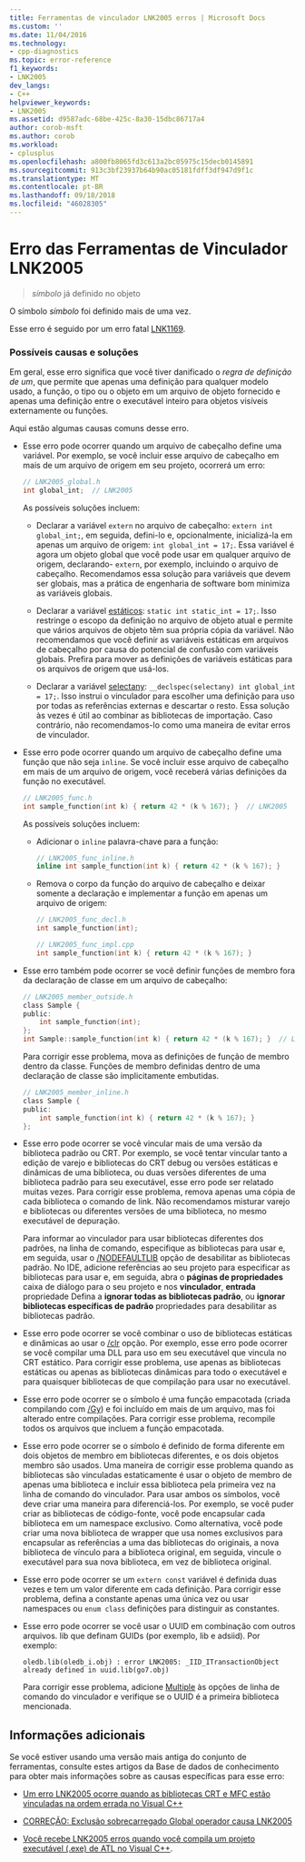 ```yaml
---
title: Ferramentas de vinculador LNK2005 erros | Microsoft Docs
ms.custom: ''
ms.date: 11/04/2016
ms.technology:
- cpp-diagnostics
ms.topic: error-reference
f1_keywords:
- LNK2005
dev_langs:
- C++
helpviewer_keywords:
- LNK2005
ms.assetid: d9587adc-68be-425c-8a30-15dbc86717a4
author: corob-msft
ms.author: corob
ms.workload:
- cplusplus
ms.openlocfilehash: a800fb8065fd3c613a2bc05975c15decb0145891
ms.sourcegitcommit: 913c3bf23937b64b90ac05181fdff3df947d9f1c
ms.translationtype: MT
ms.contentlocale: pt-BR
ms.lasthandoff: 09/18/2018
ms.locfileid: "46028305"
---
```

# <a name="linker-tools-error-lnk2005"></a>Erro das Ferramentas de Vinculador LNK2005

> *símbolo* já definido no objeto

O símbolo *símbolo* foi definido mais de uma vez.

Esse erro é seguido por um erro fatal [LNK1169](../../error-messages/tool-errors/linker-tools-error-lnk1169.md).

### <a name="possible-causes-and-solutions"></a>Possíveis causas e soluções

Em geral, esse erro significa que você tiver danificado o *regra de definição de um*, que permite que apenas uma definição para qualquer modelo usado, a função, o tipo ou o objeto em um arquivo de objeto fornecido e apenas uma definição entre o executável inteiro para objetos visíveis externamente ou funções.

Aqui estão algumas causas comuns desse erro.

- Esse erro pode ocorrer quando um arquivo de cabeçalho define uma variável. Por exemplo, se você incluir esse arquivo de cabeçalho em mais de um arquivo de origem em seu projeto, ocorrerá um erro:

    ```h
    // LNK2005_global.h
    int global_int;  // LNK2005
    ```

   As possíveis soluções incluem:

   - Declarar a variável `extern` no arquivo de cabeçalho: `extern int global_int;`, em seguida, defini-lo e, opcionalmente, inicializá-la em apenas um arquivo de origem: `int global_int = 17;`. Essa variável é agora um objeto global que você pode usar em qualquer arquivo de origem, declarando- `extern`, por exemplo, incluindo o arquivo de cabeçalho. Recomendamos essa solução para variáveis que devem ser globais, mas a prática de engenharia de software bom minimiza as variáveis globais.

   - Declarar a variável [estáticos](../../cpp/storage-classes-cpp.md#static): `static int static_int = 17;`. Isso restringe o escopo da definição no arquivo de objeto atual e permite que vários arquivos de objeto têm sua própria cópia da variável. Não recomendamos que você definir as variáveis estáticas em arquivos de cabeçalho por causa do potencial de confusão com variáveis globais. Prefira para mover as definições de variáveis estáticas para os arquivos de origem que usá-los.

   - Declarar a variável [selectany](../../cpp/selectany.md): `__declspec(selectany) int global_int = 17;`. Isso instrui o vinculador para escolher uma definição para uso por todas as referências externas e descartar o resto. Essa solução às vezes é útil ao combinar as bibliotecas de importação. Caso contrário, não recomendamos-lo como uma maneira de evitar erros de vinculador.

- Esse erro pode ocorrer quando um arquivo de cabeçalho define uma função que não seja `inline`. Se você incluir esse arquivo de cabeçalho em mais de um arquivo de origem, você receberá várias definições da função no executável.

    ```h
    // LNK2005_func.h
    int sample_function(int k) { return 42 * (k % 167); }  // LNK2005
    ```

   As possíveis soluções incluem:

   - Adicionar o `inline` palavra-chave para a função:

        ```h
        // LNK2005_func_inline.h
        inline int sample_function(int k) { return 42 * (k % 167); }
        ```

   - Remova o corpo da função do arquivo de cabeçalho e deixar somente a declaração e implementar a função em apenas um arquivo de origem:

        ```h
        // LNK2005_func_decl.h
        int sample_function(int);
        ```

        ```cpp
        // LNK2005_func_impl.cpp
        int sample_function(int k) { return 42 * (k % 167); }
        ```

- Esse erro também pode ocorrer se você definir funções de membro fora da declaração de classe em um arquivo de cabeçalho:

    ```h
    // LNK2005_member_outside.h
    class Sample {
    public:
        int sample_function(int);
    };
    int Sample::sample_function(int k) { return 42 * (k % 167); }  // LNK2005
    ```

   Para corrigir esse problema, mova as definições de função de membro dentro da classe. Funções de membro definidas dentro de uma declaração de classe são implicitamente embutidas.

    ```h
    // LNK2005_member_inline.h
    class Sample {
    public:
        int sample_function(int k) { return 42 * (k % 167); }
    };
    ```

- Esse erro pode ocorrer se você vincular mais de uma versão da biblioteca padrão ou CRT. Por exemplo, se você tentar vincular tanto a edição de varejo e bibliotecas do CRT debug ou versões estáticas e dinâmicas de uma biblioteca, ou duas versões diferentes de uma biblioteca padrão para seu executável, esse erro pode ser relatado muitas vezes. Para corrigir esse problema, remova apenas uma cópia de cada biblioteca o comando de link. Não recomendamos misturar varejo e bibliotecas ou diferentes versões de uma biblioteca, no mesmo executável de depuração.

   Para informar ao vinculador para usar bibliotecas diferentes dos padrões, na linha de comando, especifique as bibliotecas para usar e, em seguida, usar o [/NODEFAULTLIB](../../build/reference/nodefaultlib-ignore-libraries.md) opção de desabilitar as bibliotecas padrão. No IDE, adicione referências ao seu projeto para especificar as bibliotecas para usar e, em seguida, abra o **páginas de propriedades** caixa de diálogo para o seu projeto e nos **vinculador**, **entrada** propriedade Defina a **ignorar todas as bibliotecas padrão**, ou **ignorar bibliotecas específicas de padrão** propriedades para desabilitar as bibliotecas padrão.

- Esse erro pode ocorrer se você combinar o uso de bibliotecas estáticas e dinâmicas ao usar o [/clr](../../build/reference/clr-common-language-runtime-compilation.md) opção. Por exemplo, esse erro pode ocorrer se você compilar uma DLL para uso em seu executável que vincula no CRT estático. Para corrigir esse problema, use apenas as bibliotecas estáticas ou apenas as bibliotecas dinâmicas para todo o executável e para quaisquer bibliotecas de que compilação para usar no executável.

- Esse erro pode ocorrer se o símbolo é uma função empacotada (criada compilando com [/Gy](../../build/reference/gy-enable-function-level-linking.md)) e foi incluído em mais de um arquivo, mas foi alterado entre compilações. Para corrigir esse problema, recompile todos os arquivos que incluem a função empacotada.

- Esse erro pode ocorrer se o símbolo é definido de forma diferente em dois objetos de membro em bibliotecas diferentes, e os dois objetos membro são usados. Uma maneira de corrigir esse problema quando as bibliotecas são vinculadas estaticamente é usar o objeto de membro de apenas uma biblioteca e incluir essa biblioteca pela primeira vez na linha de comando do vinculador. Para usar ambos os símbolos, você deve criar uma maneira para diferenciá-los. Por exemplo, se você puder criar as bibliotecas de código-fonte, você pode encapsular cada biblioteca em um namespace exclusivo. Como alternativa, você pode criar uma nova biblioteca de wrapper que usa nomes exclusivos para encapsular as referências a uma das bibliotecas do originais, a nova biblioteca de vínculo para a biblioteca original, em seguida, vincule o executável para sua nova biblioteca, em vez de biblioteca original.

- Esse erro pode ocorrer se um `extern const` variável é definida duas vezes e tem um valor diferente em cada definição. Para corrigir esse problema, defina a constante apenas uma única vez ou usar namespaces ou `enum class` definições para distinguir as constantes.

- Esse erro pode ocorrer se você usar o UUID em combinação com outros arquivos. lib que definam GUIDs (por exemplo, lib e adsiid). Por exemplo:

    ```Output
    oledb.lib(oledb_i.obj) : error LNK2005: _IID_ITransactionObject
    already defined in uuid.lib(go7.obj)
    ```

   Para corrigir esse problema, adicione [Multiple](../../build/reference/force-force-file-output.md) às opções de linha de comando do vinculador e verifique se o UUID é a primeira biblioteca mencionada.

## <a name="additional-information"></a>Informações adicionais

Se você estiver usando uma versão mais antiga do conjunto de ferramentas, consulte estes artigos da Base de dados de conhecimento para obter mais informações sobre as causas específicas para esse erro:

- [Um erro LNK2005 ocorre quando as bibliotecas CRT e MFC estão vinculadas na ordem errada no Visual C++](https://support.microsoft.com/kb/148652)

- [CORREÇÃO: Exclusão sobrecarregado Global operador causa LNK2005](https://support.microsoft.com/kb/140440)

- [Você recebe LNK2005 erros quando você compila um projeto executável (.exe) de ATL no Visual C++](https://support.microsoft.com/kb/184235).

